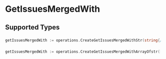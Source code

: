 # GetIssuesMergedWith


## Supported Types

### 

```go
getIssuesMergedWith := operations.CreateGetIssuesMergedWithStr(string{/* values here */})
```

### 

```go
getIssuesMergedWith := operations.CreateGetIssuesMergedWithArrayOfstr([]string{/* values here */})
```

